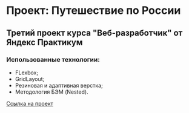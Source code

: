# Проект: Путешествие по России

## Третий проект курса "Веб-разработчик" от Яндекс Практикум

### Использованные технологии:
* FLexbox;
* GridLayout;
* Резиновая и адаптивная верстка;
* Методология БЭМ (Nested).

[Ссылка на проект](https://innokentii-iurkovskii.github.io/russian-travel/)
